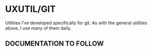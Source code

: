 # UXUTIL/GIT

Utilities I've developed specifically for git.  As with the general utilities above, I use many of them daily.

## DOCUMENTATION TO FOLLOW

